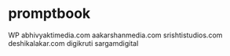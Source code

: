 # promptbook
WP
abhivyaktimedia.com
aakarshanmedia.com
srishtistudios.com
deshikalakar.com
digikruti
sargamdigital